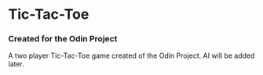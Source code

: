 # Tic-Tac-Toe
### Created for the Odin Project
A two player Tic-Tac-Toe game created of the Odin Project.
AI will be added later.
